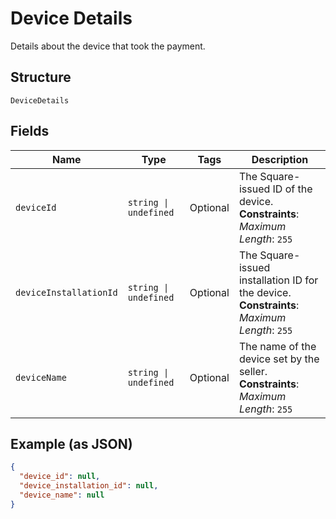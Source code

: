 
# Device Details

Details about the device that took the payment.

## Structure

`DeviceDetails`

## Fields

| Name | Type | Tags | Description |
|  --- | --- | --- | --- |
| `deviceId` | `string \| undefined` | Optional | The Square-issued ID of the device.<br>**Constraints**: *Maximum Length*: `255` |
| `deviceInstallationId` | `string \| undefined` | Optional | The Square-issued installation ID for the device.<br>**Constraints**: *Maximum Length*: `255` |
| `deviceName` | `string \| undefined` | Optional | The name of the device set by the seller.<br>**Constraints**: *Maximum Length*: `255` |

## Example (as JSON)

```json
{
  "device_id": null,
  "device_installation_id": null,
  "device_name": null
}
```

